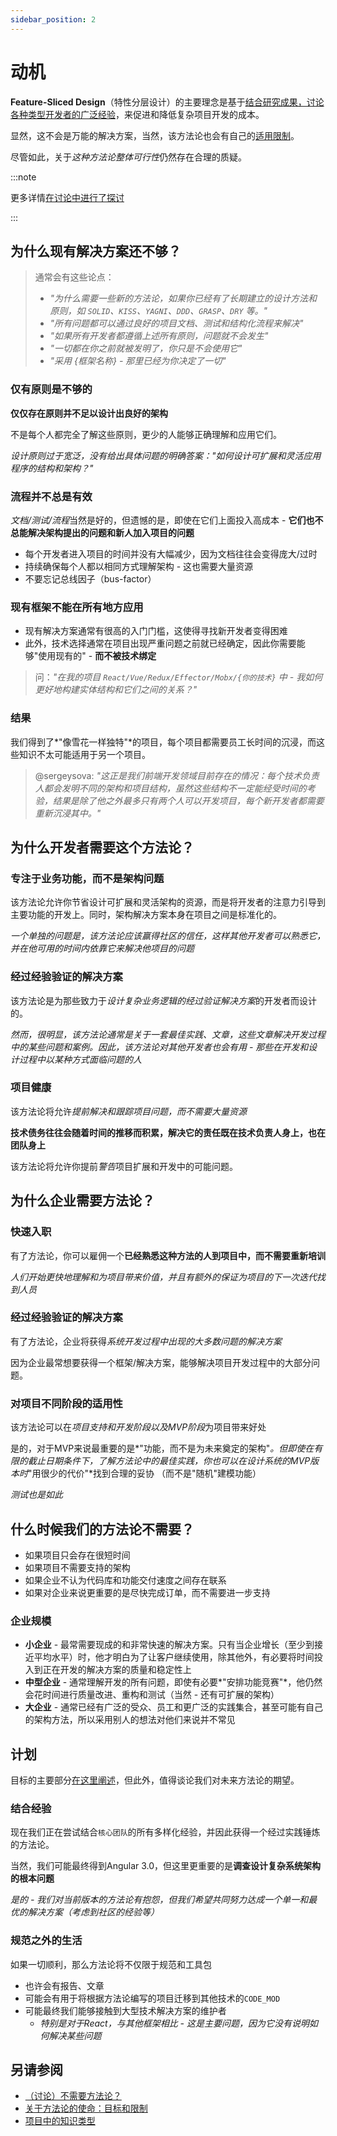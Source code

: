 ```yaml
---
sidebar_position: 2
---
```


# 动机

**Feature-Sliced Design**（特性分层设计）的主要理念是基于[结合研究成果，讨论各种类型开发者的广泛经验][ext-discussions]，来促进和降低复杂项目开发的成本。

显然，这不会是万能的解决方案，当然，该方法论也会有自己的[适用限制][refs-mission]。

尽管如此，关于*这种方法论整体可行性*仍然存在合理的质疑。

:::note

更多详情[在讨论中进行了探讨][disc-src]

:::

## 为什么现有解决方案还不够？
<!--TODO: #existing-solutions -->
> 通常会有这些论点：
>
> - *"为什么需要一些新的方法论，如果你已经有了长期建立的设计方法和原则，如 `SOLID`、`KISS`、`YAGNI`、`DDD`、`GRASP`、`DRY` 等。"*
> - *"所有问题都可以通过良好的项目文档、测试和结构化流程来解决"*
> - *"如果所有开发者都遵循上述所有原则，问题就不会发生"*
> - *"一切都在你之前就被发明了，你只是不会使用它"*
> - *"采用 \{框架名称\} - 那里已经为你决定了一切"*

### 仅有原则是不够的

**仅仅存在原则并不足以设计出良好的架构**

不是每个人都完全了解这些原则，更少的人能够正确理解和应用它们。

*设计原则过于宽泛，没有给出具体问题的明确答案："如何设计可扩展和灵活应用程序的结构和架构？"*

### 流程并不总是有效

*文档/测试/流程*当然是好的，但遗憾的是，即使在它们上面投入高成本 - **它们也不总能解决架构提出的问题和新人加入项目的问题**

- 每个开发者进入项目的时间并没有大幅减少，因为文档往往会变得庞大/过时
- 持续确保每个人都以相同方式理解架构 - 这也需要大量资源
- 不要忘记总线因子（bus-factor）

### 现有框架不能在所有地方应用

- 现有解决方案通常有很高的入门门槛，这使得寻找新开发者变得困难
- 此外，技术选择通常在项目出现严重问题之前就已经确定，因此你需要能够"使用现有的" - **而不被技术绑定**

> 问：*"在我的项目 `React/Vue/Redux/Effector/Mobx/{你的技术}` 中 - 我如何更好地构建实体结构和它们之间的关系？"*

### 结果

我们得到了*"像雪花一样独特"*的项目，每个项目都需要员工长时间的沉浸，而这些知识不太可能适用于另一个项目。

> @sergeysova: *"这正是我们前端开发领域目前存在的情况：每个技术负责人都会发明不同的架构和项目结构，虽然这些结构不一定能经受时间的考验，结果是除了他之外最多只有两个人可以开发项目，每个新开发者都需要重新沉浸其中。"*

## 为什么开发者需要这个方法论？

### 专注于业务功能，而不是架构问题

该方法论允许你节省设计可扩展和灵活架构的资源，而是将开发者的注意力引导到主要功能的开发上。同时，架构解决方案本身在项目之间是标准化的。

*一个单独的问题是，该方法论应该赢得社区的信任，这样其他开发者可以熟悉它，并在他可用的时间内依靠它来解决他项目的问题*

### 经过经验验证的解决方案

该方法论是为那些致力于*设计复杂业务逻辑的经过验证解决方案*的开发者而设计的。

*然而，很明显，该方法论通常是关于一套最佳实践、文章，这些文章解决开发过程中的某些问题和案例。因此，该方法论对其他开发者也会有用 - 那些在开发和设计过程中以某种方式面临问题的人*

### 项目健康

该方法论将允许*提前解决和跟踪项目问题，而不需要大量资源*

**技术债务往往会随着时间的推移而积累，解决它的责任既在技术负责人身上，也在团队身上**

该方法论将允许你提前*警告*项目扩展和开发中的可能问题。

## 为什么企业需要方法论？

### 快速入职

有了方法论，你可以雇佣一个**已经熟悉这种方法的人到项目中，而不需要重新培训**

*人们开始更快地理解和为项目带来价值，并且有额外的保证为项目的下一次迭代找到人员*

### 经过经验验证的解决方案

有了方法论，企业将获得*系统开发过程中出现的大多数问题的解决方案*

因为企业最常想要获得一个框架/解决方案，能够解决项目开发过程中的大部分问题。

### 对项目不同阶段的适用性

该方法论可以在*项目支持和开发阶段以及MVP阶段*为项目带来好处

是的，对于MVP来说最重要的是*"功能，而不是为未来奠定的架构"*。但即使在有限的截止日期条件下，了解方法论中的最佳实践，你也可以在设计系统的MVP版本时*"用很少的代价"*找到合理的妥协
（而不是"随机"建模功能）

*测试也是如此*

## 什么时候我们的方法论不需要？

- 如果项目只会存在很短时间
- 如果项目不需要支持的架构
- 如果企业不认为代码库和功能交付速度之间存在联系
- 如果对企业来说更重要的是尽快完成订单，而不需要进一步支持

### 企业规模

- **小企业** - 最常需要现成的和非常快速的解决方案。只有当企业增长（至少到接近平均水平）时，他才明白为了让客户继续使用，除其他外，有必要将时间投入到正在开发的解决方案的质量和稳定性上
- **中型企业** - 通常理解开发的所有问题，即使有必要*"安排功能竞赛"*，他仍然会花时间进行质量改进、重构和测试（当然 - 还有可扩展的架构）
- **大企业** - 通常已经有广泛的受众、员工和更广泛的实践集合，甚至可能有自己的架构方法，所以采用别人的想法对他们来说并不常见

## 计划

目标的主要部分[在这里阐述][refs-mission--goals]，但此外，值得谈论我们对未来方法论的期望。

### 结合经验

现在我们正在尝试结合`核心团队`的所有多样化经验，并因此获得一个经过实践锤炼的方法论。

当然，我们可能最终得到Angular 3.0，但这里更重要的是**调查设计复杂系统架构的根本问题**

*是的 - 我们对当前版本的方法论有抱怨，但我们希望共同努力达成一个单一和最优的解决方案（考虑到社区的经验等）*

### 规范之外的生活

如果一切顺利，那么方法论将不仅限于规范和工具包

- 也许会有报告、文章
- 可能会有用于将根据方法论编写的项目迁移到其他技术的`CODE_MOD`
- 可能最终我们能够接触到大型技术解决方案的维护者
  - *特别是对于React，与其他框架相比 - 这是主要问题，因为它没有说明如何解决某些问题*

## 另请参阅

- [（讨论）不需要方法论？][disc-src]
- [关于方法论的使命：目标和限制][refs-mission]
- [项目中的知识类型][refs-knowledge]

[refs-mission]: /docs/about/mission
[refs-mission--goals]: /docs/about/mission#goals
[refs-knowledge]: /docs/about/understanding/knowledge-types

[disc-src]: https://github.com/feature-sliced/documentation/discussions/27
[ext-discussions]: https://github.com/feature-sliced/documentation/discussions
